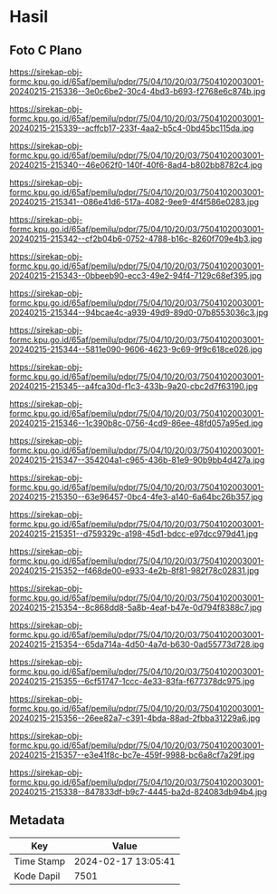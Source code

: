 # Hasil

## Foto C Plano

https://sirekap-obj-formc.kpu.go.id/65af/pemilu/pdpr/75/04/10/20/03/7504102003001-20240215-215336--3e0c6be2-30c4-4bd3-b693-f2768e6c874b.jpg

https://sirekap-obj-formc.kpu.go.id/65af/pemilu/pdpr/75/04/10/20/03/7504102003001-20240215-215339--acffcb17-233f-4aa2-b5c4-0bd45bc115da.jpg

https://sirekap-obj-formc.kpu.go.id/65af/pemilu/pdpr/75/04/10/20/03/7504102003001-20240215-215340--46e062f0-140f-40f6-8ad4-b802bb8782c4.jpg

https://sirekap-obj-formc.kpu.go.id/65af/pemilu/pdpr/75/04/10/20/03/7504102003001-20240215-215341--086e41d6-517a-4082-9ee9-4f4f586e0283.jpg

https://sirekap-obj-formc.kpu.go.id/65af/pemilu/pdpr/75/04/10/20/03/7504102003001-20240215-215342--cf2b04b6-0752-4788-b16c-8260f709e4b3.jpg

https://sirekap-obj-formc.kpu.go.id/65af/pemilu/pdpr/75/04/10/20/03/7504102003001-20240215-215343--0bbeeb90-ecc3-49e2-94f4-7129c68ef395.jpg

https://sirekap-obj-formc.kpu.go.id/65af/pemilu/pdpr/75/04/10/20/03/7504102003001-20240215-215344--94bcae4c-a939-49d9-89d0-07b8553036c3.jpg

https://sirekap-obj-formc.kpu.go.id/65af/pemilu/pdpr/75/04/10/20/03/7504102003001-20240215-215344--5811e090-9606-4623-9c69-9f9c618ce026.jpg

https://sirekap-obj-formc.kpu.go.id/65af/pemilu/pdpr/75/04/10/20/03/7504102003001-20240215-215345--a4fca30d-f1c3-433b-9a20-cbc2d7f63190.jpg

https://sirekap-obj-formc.kpu.go.id/65af/pemilu/pdpr/75/04/10/20/03/7504102003001-20240215-215346--1c390b8c-0756-4cd9-86ee-48fd057a95ed.jpg

https://sirekap-obj-formc.kpu.go.id/65af/pemilu/pdpr/75/04/10/20/03/7504102003001-20240215-215347--354204a1-c965-436b-81e9-90b9bb4d427a.jpg

https://sirekap-obj-formc.kpu.go.id/65af/pemilu/pdpr/75/04/10/20/03/7504102003001-20240215-215350--63e96457-0bc4-4fe3-a140-6a64bc26b357.jpg

https://sirekap-obj-formc.kpu.go.id/65af/pemilu/pdpr/75/04/10/20/03/7504102003001-20240215-215351--d759329c-a198-45d1-bdcc-e97dcc979d41.jpg

https://sirekap-obj-formc.kpu.go.id/65af/pemilu/pdpr/75/04/10/20/03/7504102003001-20240215-215352--f468de00-e933-4e2b-8f81-982f78c02831.jpg

https://sirekap-obj-formc.kpu.go.id/65af/pemilu/pdpr/75/04/10/20/03/7504102003001-20240215-215354--8c868dd8-5a8b-4eaf-b47e-0d794f8388c7.jpg

https://sirekap-obj-formc.kpu.go.id/65af/pemilu/pdpr/75/04/10/20/03/7504102003001-20240215-215354--65da714a-4d50-4a7d-b630-0ad55773d728.jpg

https://sirekap-obj-formc.kpu.go.id/65af/pemilu/pdpr/75/04/10/20/03/7504102003001-20240215-215355--6cf51747-1ccc-4e33-83fa-f677378dc975.jpg

https://sirekap-obj-formc.kpu.go.id/65af/pemilu/pdpr/75/04/10/20/03/7504102003001-20240215-215356--26ee82a7-c391-4bda-88ad-2fbba31229a6.jpg

https://sirekap-obj-formc.kpu.go.id/65af/pemilu/pdpr/75/04/10/20/03/7504102003001-20240215-215357--e3e41f8c-bc7e-459f-9988-bc6a8cf7a29f.jpg

https://sirekap-obj-formc.kpu.go.id/65af/pemilu/pdpr/75/04/10/20/03/7504102003001-20240215-215338--847833df-b9c7-4445-ba2d-824083db94b4.jpg


## Metadata

| Key        | Value               |
| ---------- | ------------------- |
| Time Stamp | 2024-02-17 13:05:41 |
| Kode Dapil | 7501                |



